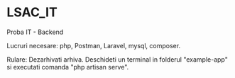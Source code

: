 # LSAC_IT
Proba IT - Backend

Lucruri necesare: php, Postman, Laravel, mysql, composer.

Rulare: 
  Dezarhivati arhiva. Deschideti un terminal in folderul "example-app" si executati comanda "php artisan serve".
  
